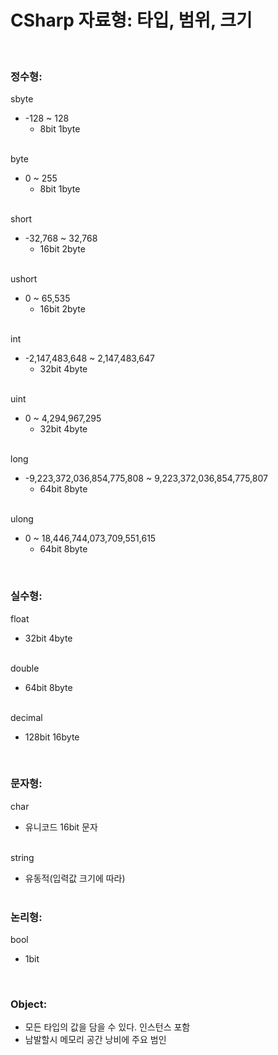 # CSharp 자료형: 타입, 범위, 크기
<br>

### 정수형: 
sbyte   <br>
   -  -128  ~  128                  
        - 8bit 1byte<br><br>

byte    <br>
   -  0  ~  255
        - 8bit 1byte<br><br>

short   <br>
   -  -32,768  ~  32,768             
        - 16bit 2byte <br><br>

ushort  <br>
   -  0  ~  65,535
        - 16bit 2byte<br><br>

int     <br>
   -  -2,147,483,648  ~  2,147,483,647
      - 32bit 4byte<br><br>

uint  
   -  0  ~  4,294,967,295
      - 32bit 4byte<br><br>

long<br>
   -  -9,223,372,036,854,775,808  ~  9,223,372,036,854,775,807
      - 64bit 8byte<br><br>

ulong<br>
   -  0  ~  18,446,744,073,709,551,615
      - 64bit 8byte<br>
<br>

### 실수형: 
float<br>
   -  32bit 4byte<br><br>

double<br>
   -  64bit 8byte<br><br>

decimal<br>
   -  128bit  16byte<br>
<br>

### 문자형:
char    <br>
   -  유니코드 16bit 문자<br><br>

string<br>
   -  유동적(입력값 크기에 따라)<br><br>

### 논리형: 
bool<br>
   -  1bit<br>
<br>

### Object: 
- 모든 타입의 값을 담을 수 있다. 인스턴스 포함<br>
- 남발할시 메모리 공간 낭비에 주요 범인<br>